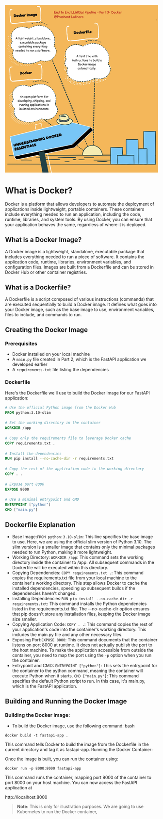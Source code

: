 ![Docker](img/docker.jpg)
# What is Docker?

Docker is a platform that allows developers to automate the deployment of applications inside lightweight, portable containers. These containers include everything needed to run an application, including the code, runtime, libraries, and system tools. By using Docker, you can ensure that your application behaves the same, regardless of where it is deployed.

## What is a Docker Image?

A Docker image is a lightweight, standalone, executable package that includes everything needed to run a piece of software. It contains the application code, runtime, libraries, environment variables, and configuration files. Images are built from a Dockerfile and can be stored in Docker Hub or other container registries.

## What is a Dockerfile?

A Dockerfile is a script composed of various instructions (commands) that are executed sequentially to build a Docker image. It defines what goes into your Docker image, such as the base image to use, environment variables, files to include, and commands to run.

## Creating the Docker Image

### Prerequisites

- Docker installed on your local machine
- A `main.py` file created in Part 2, which is the FastAPI application we developed earlier
- A `requirements.txt` file listing the dependencies

### Dockerfile

Here's the Dockerfile we'll use to build the Docker image for our FastAPI application:

```Dockerfile
# Use the official Python image from the Docker Hub
FROM python:3.10-slim

# Set the working directory in the container
WORKDIR /app

# Copy only the requirements file to leverage Docker cache
COPY requirements.txt .

# Install the dependencies
RUN pip install --no-cache-dir -r requirements.txt

# Copy the rest of the application code to the working directory
COPY . .

# Expose port 8000
EXPOSE 8000

# Use a minimal entrypoint and CMD
ENTRYPOINT ["python"]
CMD ["main.py"]
```

## Dockerfile Explanation
* Base Image:`FROM python:3.10-slim`: This line specifies the base image to use. Here, we are using the official slim version of Python 3.10. The slim version is a smaller image that contains only the minimal packages needed to run Python, making it more lightweight.
* Working Directory: `WORKDIR /app`: This command sets the working directory inside the container to /app. All subsequent commands in the Dockerfile will be executed within this directory.
* Copying Dependencies: `COPY requirements.txt .`: This command copies the requirements.txt file from your local machine to the container's working directory. This step allows Docker to cache the installed dependencies, speeding up subsequent builds if the dependencies haven't changed.
* Installing Dependencies:`RUN pip install --no-cache-dir -r requirements.txt`: This command installs the Python dependencies listed in the requirements.txt file. The --no-cache-dir option ensures that pip doesn't store any installation files, keeping the Docker image size smaller.
* Copying Application Code: `COPY . .`: This command copies the rest of your application's code into the container's working directory. This includes the main.py file and any other necessary files.
* Exposing Port:`EXPOSE 8000`: This command documents that the container listens on port 8000 at runtime. It does not actually publish the port to the host machine. To make the application accessible from outside the container, you need to map the port using the `-p` option when you run the container.
* Entrypoint and CMD: `ENTRYPOINT ["python"]`: This sets the entrypoint for the container to the python command, meaning the container will execute Python when it starts. `CMD ["main.py"]`: This command specifies the default Python script to run. In this case, it's main.py, which is the FastAPI application.

## Building and Running the Docker Image
### Building the Docker Image:

* To build the Docker image, use the following command:
bash 
```
docker build -t fastapi-app .
```
This command tells Docker to build the image from the Dockerfile in the current directory and tag it as fastapi-app.
Running the Docker Container:

Once the image is built, you can run the container using:

```
docker run -p 8000:8000 fastapi-app
```
This command runs the container, mapping port 8000 of the container to port 8000 on your host machine. You can now access the FastAPI application at 

http://localhost:8000

> **Note:** This is only for illustration purposes. We are going to use Kubernetes to run the Docker container,
